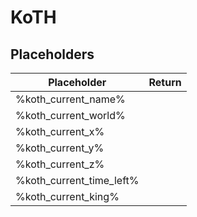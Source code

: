 # KoTH

## Placeholders

| Placeholder              | Return |
|--------------------------|:-------|
| %koth_current_name%      |        |
| %koth_current_world%     |        |
| %koth_current_x%         |        |
| %koth_current_y%         |        |
| %koth_current_z%         |        |
| %koth_current_time_left% |        |
| %koth_current_king%      |        |
